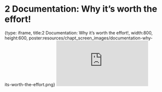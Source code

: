 # 2 Documentation: Why it’s worth the effort!
 
{type: iframe, title:2 Documentation: Why it’s worth the effort!, width:800, height:600, poster:resources/chapt_screen_images/documentation-why-its-worth-the-effort.png}
![](https://jhudatascience.org/Documentation_and_Usability/no_toc/documentation-why-its-worth-the-effort.html)
 

 
